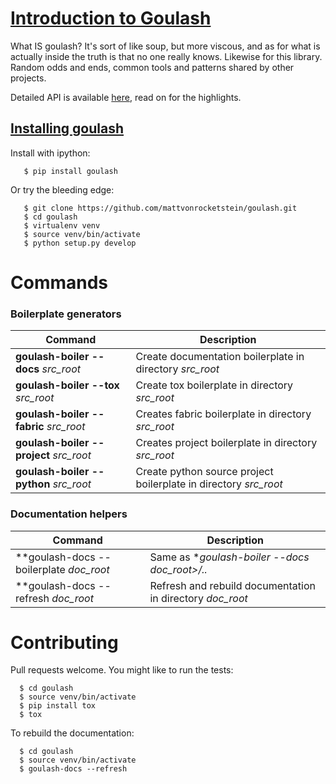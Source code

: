 # <a href=#intro>Introduction to Goulash</a>

What IS goulash?  It's sort of like soup, but more viscous, and as for what is actually inside the truth is that no one really knows.  Likewise for this library.  Random odds and ends, common tools and patterns shared by other projects.

Detailed API is available [here](/api), read on for the highlights.

## <a href=#installation>Installing goulash</a>

Install with ipython:

```shell
   $ pip install goulash
```

Or try the bleeding edge:

```shell
   $ git clone https://github.com/mattvonrocketstein/goulash.git
   $ cd goulash
   $ virtualenv venv
   $ source venv/bin/activate
   $ python setup.py develop
```

# Commands

### Boilerplate generators

| Command | Description |
|---------|-------------|
| **goulash-boiler --docs** *src_root* | Create documentation boilerplate in directory *src_root* |
| **goulash-boiler --tox** *src_root* | Create tox boilerplate in directory *src_root* |
| **goulash-boiler --fabric** *src_root* | Creates fabric boilerplate in directory *src_root* |
| **goulash-boiler --project** *src_root* | Creates project boilerplate in directory *src_root* |
| **goulash-boiler --python** *src_root* | Create python source project boilerplate in directory *src_root* |

### Documentation helpers

| Command | Description |
|---------|-------------|
| **goulash-docs --boilerplate *doc_root* | Same as **goulash-boiler --docs *doc_root>/..**      |
| **goulash-docs --refresh *doc_root* | Refresh and rebuild documentation in directory *doc_root* |


# Contributing

Pull requests welcome.  You might like to run the tests:

```shell
  $ cd goulash
  $ source venv/bin/activate
  $ pip install tox
  $ tox
```

To rebuild the documentation:

```shell
  $ cd goulash
  $ source venv/bin/activate
  $ goulash-docs --refresh
```
